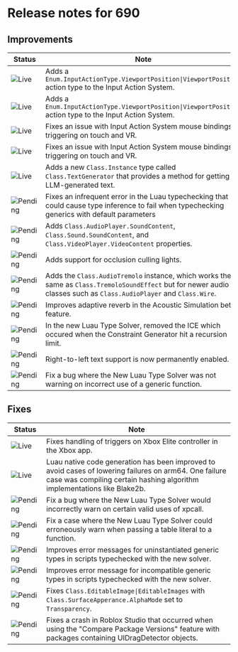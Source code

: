 # Release notes for 690

## Improvements

| Status | Note |
|--------|------|
| ![Live](https://img.shields.io/badge/Live-009E57?style=flat)  | Adds a `Enum.InputActionType.ViewportPosition\|ViewportPosition` action type to the Input Action System. |
| ![Live](https://img.shields.io/badge/Live-009E57?style=flat)  | Adds a `Enum.InputActionType.ViewportPosition\|ViewportPosition` action type to the Input Action System. |
| ![Live](https://img.shields.io/badge/Live-009E57?style=flat)  | Fixes an issue with Input Action System mouse bindings triggering on touch and VR. |
| ![Live](https://img.shields.io/badge/Live-009E57?style=flat)  | Fixes an issue with Input Action System mouse bindings triggering on touch and VR. |
| ![Live](https://img.shields.io/badge/Live-009E57?style=flat)  | Adds a new `Class.Instance` type called `Class.TextGenerator` that provides a method for getting LLM-generated text. |
| ![Pending](https://img.shields.io/badge/Pending-DEA517?style=flat)  | Fixes an infrequent error in the Luau typechecking that could cause type inference to fail when typechecking generics with default parameters |
| ![Pending](https://img.shields.io/badge/Pending-DEA517?style=flat)  | Adds `Class.AudioPlayer.SoundContent`, `Class.Sound.SoundContent`, and `Class.VideoPlayer.VideoContent` properties. |
| ![Pending](https://img.shields.io/badge/Pending-DEA517?style=flat)  | Adds support for occlusion culling lights. |
| ![Pending](https://img.shields.io/badge/Pending-DEA517?style=flat)  | Adds the `Class.AudioTremolo` instance, which works the same as `Class.TremoloSoundEffect` but for newer audio classes such as `Class.AudioPlayer` and `Class.Wire`. |
| ![Pending](https://img.shields.io/badge/Pending-DEA517?style=flat)  | Improves adaptive reverb in the Acoustic Simulation beta feature. |
| ![Pending](https://img.shields.io/badge/Pending-DEA517?style=flat)  | In the new Luau Type Solver, removed the ICE which occured when the Constraint Generator hit a recursion limit. |
| ![Pending](https://img.shields.io/badge/Pending-DEA517?style=flat)  | Right-to-left text support is now permanently enabled. |
| ![Pending](https://img.shields.io/badge/Pending-DEA517?style=flat)  | Fix a bug where the New Luau Type Solver was not warning on incorrect use of a generic function. |
## Fixes

| Status | Note |
|--------|------|
| ![Live](https://img.shields.io/badge/Live-009E57?style=flat)  | Fixes handling of triggers on Xbox Elite controller in the Xbox app. |
| ![Live](https://img.shields.io/badge/Live-009E57?style=flat)  | Luau native code generation has been improved to avoid cases of lowering failures on arm64. One failure case was compiling certain hashing algorithm implementations like Blake2b. |
| ![Pending](https://img.shields.io/badge/Pending-DEA517?style=flat)  | Fix a bug where the New Luau Type Solver would incorrectly warn on certain valid uses of xpcall. |
| ![Pending](https://img.shields.io/badge/Pending-DEA517?style=flat)  | Fix a case where the New Luau Type Solver could erroneously warn when passing a table literal to a function. |
| ![Pending](https://img.shields.io/badge/Pending-DEA517?style=flat)  | Improves error messages for uninstantiated generic types in scripts typechecked with the new solver. |
| ![Pending](https://img.shields.io/badge/Pending-DEA517?style=flat)  | Improves error message for incompatible generic types in scripts typechecked with the new solver. |
| ![Pending](https://img.shields.io/badge/Pending-DEA517?style=flat)  | Fixes `Class.EditableImage\|EditableImages` with `Class.SurfaceApperance.AlphaMode` set to `Transparency`. |
| ![Pending](https://img.shields.io/badge/Pending-DEA517?style=flat)  | Fixes a crash in Roblox Studio that occurred when using the "Compare Package Versions" feature with packages containing UIDragDetector objects. |
